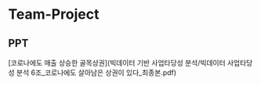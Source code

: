 # Team-Project

## PPT
[코로나에도 매출 상승한 골목상권](빅데이터 기반 사업타당성 분석/빅데이터 사업타당성 분석 6조_코로나에도 살아남은 상권이 있다_최종본.pdf)
